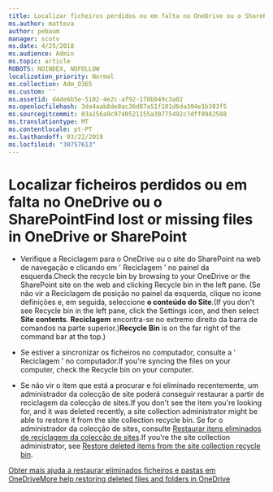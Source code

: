 ```yaml
---
title: Localizar ficheiros perdidos ou em falta no OneDrive ou o SharePoint
ms.author: matteva
author: pebaum
manager: scotv
ms.date: 4/25/2018
ms.audience: Admin
ms.topic: article
ROBOTS: NOINDEX, NOFOLLOW
localization_priority: Normal
ms.collection: Adm_O365
ms.custom: ''
ms.assetid: d4de6b5e-5102-4e2c-af92-1f8b049c3a02
ms.openlocfilehash: 3da4aab8de8ac36d87a51f101d6da304e1b383f5
ms.sourcegitcommit: 03a156a9c9740521155a30775492c7dff0982588
ms.translationtype: MT
ms.contentlocale: pt-PT
ms.lasthandoff: 03/22/2019
ms.locfileid: "30757613"
---
```

# <a name="find-lost-or-missing-files-in-onedrive-or-sharepoint"></a><span data-ttu-id="58bb0-102">Localizar ficheiros perdidos ou em falta no OneDrive ou o SharePoint</span><span class="sxs-lookup"><span data-stu-id="58bb0-102">Find lost or missing files in OneDrive or SharePoint</span></span>

- <span data-ttu-id="58bb0-103">Verifique a Reciclagem para o OneDrive ou o site do SharePoint na web de navegação e clicando em ' Reciclagem ' no painel da esquerda.</span><span class="sxs-lookup"><span data-stu-id="58bb0-103">Check the recycle bin by browsing to your OneDrive or the SharePoint site on the web and clicking Recycle bin in the left pane.</span></span> <span data-ttu-id="58bb0-104">(Se não vir a Reciclagem de posição no painel da esquerda, clique no ícone definições e, em seguida, seleccione **o conteúdo do Site**.</span><span class="sxs-lookup"><span data-stu-id="58bb0-104">(If you don't see Recycle bin in the left pane, click the Settings icon, and then select **Site contents**.</span></span> <span data-ttu-id="58bb0-105">**Reciclagem** encontra-se no extremo direito da barra de comandos na parte superior.)</span><span class="sxs-lookup"><span data-stu-id="58bb0-105">**Recycle Bin** is on the far right of the command bar at the top.)</span></span> 
    
- <span data-ttu-id="58bb0-106">Se estiver a sincronizar os ficheiros no computador, consulte a ' Reciclagem ' no computador.</span><span class="sxs-lookup"><span data-stu-id="58bb0-106">If you're syncing the files on your computer, check the Recycle bin on your computer.</span></span> 
    
- <span data-ttu-id="58bb0-107">Se não vir o item que está a procurar e foi eliminado recentemente, um administrador da colecção de site poderá conseguir restaurar a partir de reciclagem da colecção de sites.</span><span class="sxs-lookup"><span data-stu-id="58bb0-107">If you don't see the item you're looking for, and it was deleted recently, a site collection administrator might be able to restore it from the site collection recycle bin.</span></span> <span data-ttu-id="58bb0-108">Se for o administrador da colecção de sites, consulte [Restaurar itens eliminados de reciclagem da colecção de sites](https://go.microsoft.com/fwlink/?linkid=866439).</span><span class="sxs-lookup"><span data-stu-id="58bb0-108">If you're the site collection administrator, see [Restore deleted items from the site collection recycle bin](https://go.microsoft.com/fwlink/?linkid=866439).</span></span>
    
[<span data-ttu-id="58bb0-109">Obter mais ajuda a restaurar eliminados ficheiros e pastas em OneDrive</span><span class="sxs-lookup"><span data-stu-id="58bb0-109">More help restoring deleted files and folders in OneDrive</span></span>](https://go.microsoft.com/fwlink/?linkid=872872)
  

